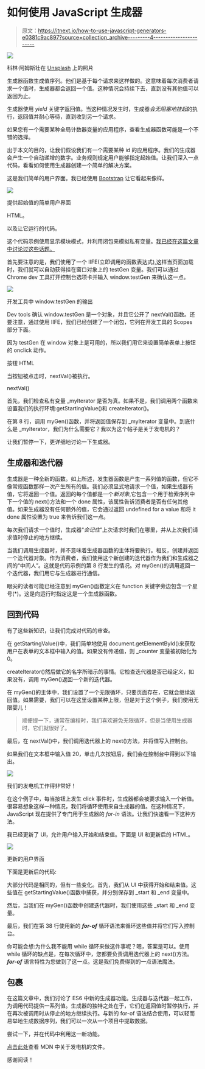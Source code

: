 # 如何使用 JavaScript 生成器

> 原文：<https://itnext.io/how-to-use-javascript-generators-e0381c9ac897?source=collection_archive---------4----------------------->

![](img/c84cd26ce22353821d8756d4b1aaaa85.png)

科林·阿姆斯壮在 [Unsplash](https://unsplash.com?utm_source=medium&utm_medium=referral) 上的照片

生成器函数生成值序列。他们是基于每个请求来这样做的。这意味着每次消费者请求一个值时，生成器都会返回一个值。这种情况会持续下去，直到没有其他值可以返回为止。

生成器使用 *yield* 关键字返回值。当这种情况发生时，生成器*会无阻塞地挂起*的执行，返回值并耐心等待，直到收到另一个请求。

如果您有一个需要某种全局计数器变量的应用程序，查看生成器函数可能是一个不错的选择。

出于本文的目的，让我们假设我们有一个需要某种 id 的应用程序。我们的生成器会产生一个自动递增的数字。业务规则规定用户能够指定起始值。让我们深入一点代码，看看如何使用生成器创建一个简单的解决方案。

这是我们简单的用户界面。我已经使用 [Bootstrap](http://www.getbootstrap.com) 让它看起来像样。

![](img/3245515b55368493e32198085a1bff4e.png)

提供起始值的简单用户界面

HTML。

以及让它运行的代码。

这个代码示例使用显示模块模式，并利用闭包来模拟私有变量。[我已经在这篇文章中讨论过这些话题。](https://levelup.gitconnected.com/using-closures-in-javascript-to-create-private-variables-c0b358757fe0)

首先要注意的是，我们使用了一个 IIFE(立即调用的函数表达式),这样当页面加载时，我们就可以自动获得挂在窗口对象上的 testGen 变量。我们可以通过 Chrome dev 工具打开控制台选项卡并输入 window.testGen 来确认这一点。

![](img/a40b236f735912a98b21d97a3d8a9025.png)

开发工具中 window.testGen 的输出

Dev tools 确认 window.testGen 是一个对象，并且它公开了 nextVal()函数。还要注意，通过使用 IIFE，我们已经创建了一个闭包，它列在开发工具的 Scopes 部分下面。

因为 testGen 在 window 对象上是可用的，所以我们用它来设置简单表单上按钮的 onclick 动作。

按钮 HTML

当按钮被点击时，nextVal()被执行。

nextVal()

首先，我们检查私有变量 _myIterator 是否为真。如果不是，我们调用两个函数来设置我们的执行环境:getStartingValue()和 createIterator()。

在第 8 行，调用 myGen()函数，并将返回值保存到 _myIterator 变量中。到底什么是 _myIterator，我们为什么需要它？我以为这个帖子是关于发电机的？

让我们暂停一下，更详细地讨论一下生成器。

## 生成器和迭代器

生成器是一种全新的函数。如上所述，发生器函数是产生一系列值的函数，但它不像常规函数那样一次产生所有的值。我们必须显式地请求一个值，如果生成器有值，它将返回一个值。返回的每个值都是一个*新对象*,它包含一个用于检索序列中下一个值的 next()方法和一个 done 属性，该属性告诉消费者是否有任何其他值。如果生成器没有任何额外的值，它会通过返回 undefined for a value 和将 it done 属性设置为 true 来告诉我们这一点。

每次我们请求一个值时，生成器“*会记住*”上次请求时我们在哪里，并从上次我们请求值时停止的地方继续。

当我们调用生成器时，并不意味着生成器函数的主体将要执行。相反，创建并返回一个迭代器对象。作为消费者，我们使用这个新创建的迭代器作为我们和生成器之间的“中间人”。这就是代码示例的第 8 行发生的情况。对 myGen()的调用返回一个迭代器，我们用它与生成器进行通信。

眼尖的读者可能已经注意到 myGen()函数定义在 function 关键字旁边包含一个星号(*)。这是向运行时指定这是一个生成器函数。

## 回到代码

有了这些新知识，让我们完成对代码的审查。

在 getStartingValue()中，我们简单地使用 document.getElementById()来获取用户在表单的文本框中输入的值。如果没有传递值，则 _counter 变量被初始化为 0。

createIterator()然后做它的名字所暗示的事情。它检查迭代器是否已经定义，如果没有，调用 myGen()返回一个新的迭代器。

在 myGen()的主体中，我们设置了一个无限循环，只要页面存在，它就会继续返回值。如果需要，我们可以在这里设置某种上限，但是对于这个例子，我们使用无限婴儿！

> 顺便提一下，通常在编程时，我们喜欢避免无限循环，但是当使用生成器时，它们就很好了。

最后，在 nextVal()中，我们调用迭代器上的 next()方法，并将值写入控制台。

如果我们在文本框中输入值 20，单击几次按钮后，我们会在控制台中得到以下输出。

![](img/0fde00623a4551ffa73f5fe717081ae5.png)

我们的发电机工作得非常好！

在这个例子中，每当按钮上发生 click 事件时，生成器都会被要求输入一个新值。很容易想象这样一种情况，我们将循环使用来自生成器的值。在这种情况下，JavaScript 现在提供了专门用于生成器的 *for-in* 语法。让我们快速看一下这种方法。

我已经更新了 UI，允许用户输入开始和结束值。下面是 UI 和更新后的 HTML。

![](img/6212fe2712f6eed019bb1a7bb780480b.png)

更新的用户界面

下面是更新后的代码:

大部分代码是相同的，但有一些变化。首先，我们从 UI 中获得开始和结束值。这些值在 getStartingValue()函数中捕获，并分别保存到 _start 和 _end 变量中。

然后，当我们在 myGen()函数中创建迭代器时，我们使用这些 _start 和 _end 变量。

最后，我们在第 38 行使用新的 ***for-of*** 循环语法来循环这些值并将它们写入控制台。

你可能会想:为什么我不能用 while 循环来做这件事呢？嗯，答案是可以。使用 while 循环的缺点是，在每次循环中，您都要负责调用迭代器上的 next()方法。 ***for-of*** 语言特性为您做到了这一点。这是我们免费得到的一点语法魔法。

## 包裹

在这篇文章中，我们讨论了 ES6 中新的生成器功能。生成器与迭代器一起工作，为调用代码提供一系列值。生成器的独特之处在于，它们在返回值时暂停执行，并在再次被调用时从停止的地方继续执行。与新的 for-of 语法结合使用，可以轻而易举地生成数据序列，我们可以一次从一个项目中提取数据。

尝试一下，并在代码中利用这一新功能。

[点击此处](https://developer.mozilla.org/en-US/docs/Web/JavaScript/Reference/Global_Objects/Generator)查看 MDN 中关于发电机的文件。

感谢阅读！